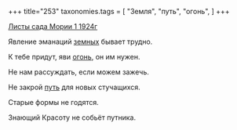 +++
title="253"
taxonomies.tags = [
 "Земля",
 "путь",
 "огонь",
]
+++

[Листы сада Мории 1 1924г](/agni/1924)

Явление эманаций [земных](/tags/Земля) бывает трудно.   

К тебе придут, яви [огонь](/tags/огонь), он им нужен.   

Не нам рассуждать, если можем зажечь.   

Не закрой [путь](/tags/путь) для новых стучащихся.   

Старые формы не годятся.   

Знающий Красоту не собьёт путника.   

